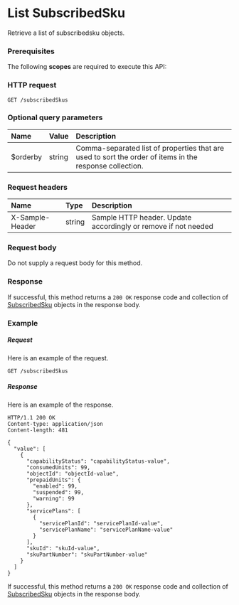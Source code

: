 # List SubscribedSku

Retrieve a list of subscribedsku objects.
### Prerequisites
The following **scopes** are required to execute this API: 
### HTTP request
<!-- { "blockType": "ignored" } -->
```http
GET /subscribedSkus
```
### Optional query parameters
|Name|Value|Description|
|:---------------|:--------|:-------|
|$orderby|string|Comma-separated list of properties that are used to sort the order of items in the response collection.|

### Request headers
| Name       | Type | Description|
|:-----------|:------|:----------|
| X-Sample-Header  | string  | Sample HTTP header. Update accordingly or remove if not needed|

### Request body
Do not supply a request body for this method.
### Response
If successful, this method returns a `200 OK` response code and collection of [SubscribedSku](../resources/subscribedsku.md) objects in the response body.
### Example
##### Request
Here is an example of the request.
<!-- {
  "blockType": "request",
  "name": "get_subscribedskus"
}-->
```http
GET /subscribedSkus
```
##### Response
Here is an example of the response.
<!-- {
  "blockType": "response",
  "truncated": false,
  "@odata.type": "microsoft.graph.subscribedsku",
  "isCollection": true
} -->
```http
HTTP/1.1 200 OK
Content-type: application/json
Content-length: 481

{
  "value": [
    {
      "capabilityStatus": "capabilityStatus-value",
      "consumedUnits": 99,
      "objectId": "objectId-value",
      "prepaidUnits": {
        "enabled": 99,
        "suspended": 99,
        "warning": 99
      },
      "servicePlans": [
        {
          "servicePlanId": "servicePlanId-value",
          "servicePlanName": "servicePlanName-value"
        }
      ],
      "skuId": "skuId-value",
      "skuPartNumber": "skuPartNumber-value"
    }
  ]
}
```
If successful, this method returns a `200 OK` response code and collection of [SubscribedSku](../resources/subscribedsku.md) objects in the response body.

<!-- uuid: 74775964-55a2-45e7-a5ff-0e73ba72520a
2015-10-19 08:46:50 UTC -->
<!-- {
  "type": "#page.annotation",
  "description": "List SubscribedSku",
  "keywords": "",
  "section": "documentation",
  "tocPath": ""
}-->